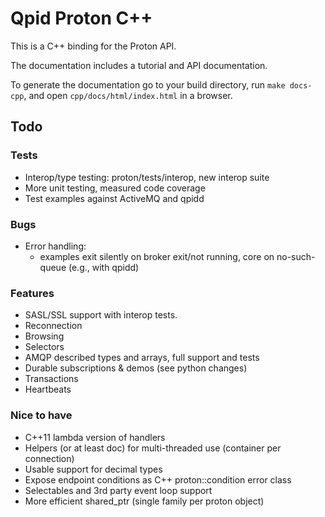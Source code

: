 # Qpid Proton C++

This is a C++ binding for the Proton API.

The documentation includes a tutorial and API documentation.

To generate the documentation go to your build directory, run `make
docs-cpp`, and open `cpp/docs/html/index.html` in a
browser.

## Todo

### Tests

- Interop/type testing: proton/tests/interop, new interop suite
- More unit testing, measured code coverage
- Test examples against ActiveMQ and qpidd

### Bugs

- Error handling:
  - examples exit silently on broker exit/not running, core on
    no-such-queue (e.g., with qpidd)

### Features

- SASL/SSL support with interop tests.
- Reconnection
- Browsing
- Selectors
- AMQP described types and arrays, full support and tests
- Durable subscriptions & demos (see python changes)
- Transactions
- Heartbeats

### Nice to have

- C++11 lambda version of handlers
- Helpers (or at least doc) for multi-threaded use (container per connection)
- Usable support for decimal types
- Expose endpoint conditions as C++ proton::condition error class
- Selectables and 3rd party event loop support
- More efficient shared_ptr (single family per proton object)
